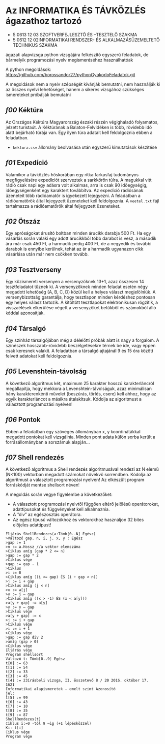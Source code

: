 # Az INFORMATIKA ÉS TÁVKÖZLÉS ágazathoz tartozó 
- 5 0613 12 03 SZOFTVERFEJLESZTŐ ÉS –TESZTELŐ SZAKMA
- 5 0612 12 02INFORMATIKAI RENDSZER- ÉS ALKALMAZÁSÜZEMELTETŐ TECHNIKUS SZAKMA

ágazati alapvizsga python vizsgájára felkészítő egyszerű feladatok,
de bármelyik programozási nyelv megismeréséhez használhatóak

A python megoldások: https://github.com/borossandor27/pythonGyakorloFeladatok.git

A megoldások nem a nyelv szépségét kívánják bemutatni, nem használják ki az összes nyelvi lehetőséget, hanem a sikeres vizsgához szükséges ismereteket próbálják bemutatni

## ***f00*** Kéktúra 
Az Országos Kéktúra Magyarország északi részén végighaladó folyamatos, jelzett
turistaút. A Kéktúrának a Balaton-Felvidéken is több, rövidebb idő alatt bejárható túrája van. Egy ilyen túra adatait kell feldolgoznia ebben a feladatban.
- ```kektura.csv``` állomány beolvasása után egyszerű kimutatások készítése

## ***f01*** Expedíció 
Valamikor a távközlés hőskorában egy ritka farkasfaj tudományos megfigyelésére
expedíciót szerveztek a sarkkörön túlra. A magukkal vitt rádió csak napi egy adásra volt alkalmas, arra is csak 90 időegységig, időegységenként egy karaktert továbbítva.
Az expedíció rádiósának üzeneteit több rádióamatőr is igyekezett lejegyezni. A feladatban a rádióamatőrök által lejegyzett üzeneteket kell feldolgoznia.
A ```veetel.txt``` fájl tartalmazza a rádióamatőrök által feljegyzett üzeneteket.

## ***f02*** Ötszáz 
Egy apróságokat árusító boltban minden árucikk darabja 500 Ft. Ha egy vásárlás során
valaki egy adott árucikkből több darabot is vesz, a második ára már csak 450 Ft, a harmadik pedig 400 Ft, de a negyedik és további darabok is ennyibe kerülnek, tehát az ár a harmadik ugyanazon cikk vásárlása után már nem csökken tovább.

## ***f03*** Tesztverseny 
Egy közismereti versenyen a versenyzőknek 13+1, azaz összesen 14 tesztfeladatot tűznek ki. A versenyzőknek minden feladat esetén négy megadott lehetőség (A, B, C, D) közül kell a helyes választ megjelölniük. A versenybizottság garantálja, hogy tesztlapon minden kérdéshez pontosan egy helyes válasz tartozik. A kitöltött tesztlapokat elektronikusan rögzítik, a visszaélések elkerülése végett a versenyzőket betűkből és számokból álló kóddal azonosítják.

## ***f04*** Társalgó
Egy színház társalgójában még a délelőtti próbák alatt is nagy a forgalom. A színészek hosszabb-rövidebb beszélgetésekre térnek be ide, vagy éppen csak keresnek valakit. A feladatban a társalgó ajtajánál 9 és 15 óra között felvett adatokat kell feldolgoznia.

## ***f05*** Levenshtein-távolság
A következő algoritmus két, maximum 25 karakter hosszú karakterláncról megállapítja,
hogy mekkora a Levenshtein-távolságuk, azaz minimálisan hány karakterenkénti művelet
(beszúrás, törlés, csere) kell ahhoz, hogy az egyik karakterláncot a másikra átalakítsuk. Kódolja az algoritmust a választott programozási nyelven! 

## ***f06*** Pontok 
Ebben a feladatban egy szöveges állományban x, y koordinátákkal megadott pontokat kell vizsgálnia. Minden pont adata külön sorba került a forrásállományban a sorszámuk
alapján...

## ***f07*** Shell rendezés
A következő algoritmus a Shell rendezés algoritmusával rendezi az N elemű (N<100)
vektorban megadott számokat növekvő sorrendben.
Kódolja az algoritmust a választott programozási nyelven! Az elkészült program
forráskódját mentse shellsort néven!

A megoldás során vegye figyelembe a következőket:
- A választott programozási nyelvtől függően eltérő jelölésű operátorokat,
adattípusokat és függvényeket kell alkalmaznia.
- A ”div” az egészosztás operátora.
- Az egész típusú változókhoz és vektorokhoz használjon 32 bites előjeles adattípust!

```
Eljárás ShellRendezes(a:Tömb[0..N] Egész)
>Változó gap, n, i, j, x, y : Egész
>gap := 1
>n := a.Hossz //a vektor elemszáma
>Ciklus amíg (gap * 2 <= n)
>gap := gap * 2
>Ciklus vége
>gap := gap - 1
>Ciklus
>i := 0
>Ciklus amíg ((i <= gap) ÉS (i + gap < n))
>j := i + gap
>Ciklus amíg (j < n)
>x := a[j]
>y := j – gap
>Ciklus amíg ((x > -1) ÉS (x < a[y]))
>a[y + gap] := a[y]
>y := y – gap
>Ciklus vége
>a[y + gap] := x
>j := j + gap
>Ciklus vége
>i := i + 1
>Ciklus vége
>gap := gap div 2
>amíg (gap > 0)
>Ciklus vége
Eljárás vége
Program shellsort
Változó t: Tömb[0..9] Egész
t[0] := 63
t[1] := 54
t[2] := 33
t[3] := 45
t[4] := 23írásbeli vizsga, II. összetevő 8 / 20 2016. október 17.
1621
Informatikai alapismeretek — emelt szint Azonosító
jel:
t[5] := 99
t[6] := 43
t[7] := 10
t[8] := 35
t[9] := 87
ShellRendezes(t)
Ciklus i:=0 -tól 9 –ig (+1 lépésközzel)
Ki: t[i]
Ciklus vége
Program vége
